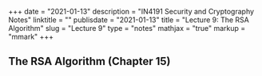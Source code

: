 +++
date = "2021-01-13"
description = "IN4191 Security and Cryptography Notes"
linktitle = ""
publisdate = "2021-01-13"
title = "Lecture 9: The RSA Algorithm"
slug = "Lecture 9"
type = "notes"
mathjax = "true"
markup = "mmark"
+++

## The RSA Algorithm (Chapter 15)
